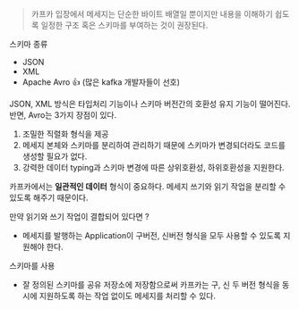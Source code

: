 
> 카프카 입장에서 메세지는 단순한 바이트 배열일 뿐이지만 내용을 이해하기 쉽도록 일정한 구조 혹은 스키마를 부여하는 것이 권장된다. 


스키마 종류
- JSON
- XML
- Apache Avro 👍 (많은 kafka 개발자들이 선호)

JSON, XML 방식은 타입처리 기능이나 스키마 버전간의 호환성 유지 기능이 떨어진다.
반면, Avro는 3가지 장점이 있다.
1. 조밀한 직렬화 형식을 제공
2. 메세지 본체와 스키마를 분리하여 관리하기 때문에 스키마가 변경되더라도 코드를 생성할 필요가 없다.
3. 강력한 데이터 typing과 스키마 변경에 따른 상위호환성, 하위호환성을 지원한다.

카프카에서는 **일관적인 데이터** 형식이 중요하다.
메세지 쓰기와 읽기 작업을 분리할 수 있도록 해주기 때문이다.

만약 읽기와 쓰기 작업이 결합되어 있다면 ?
- 메세지를 발행하는 Application이 구버전, 신버전 형식을 모두 사용할 수 있도록 지원해야 한다.

스키마를 사용
- 잘 정의된 스키마를 공유 저장소에 저장함으로써 카프카는 구, 신 두 버전 형식을 동시에 지원하도록 하는 작업 없이도 메세지를 처리할 수 있다.
